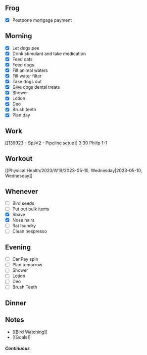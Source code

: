 ## Frog
- [x] Postpone mortgage payment

## Morning 
- [x] Let dogs pee
- [x] Drink stimulant and take medication
- [x] Feed cats
- [x] Feed dogs
- [x] Fill animal waters
- [x] Fill water filter
- [x] Take dogs out 
- [x] Give dogs dental treats
- [x] Shower
- [x] Lotion
- [x] Deo
- [x] Brush teeth
- [x] Plan day

## Work
[[139923 - SpsV2 -  Pipeline setup]]
3:30 Philip 1-1

## Workout
[[Physical Health/2023/W19/2023-05-10, Wednesday|2023-05-10, Wednesday]]

## Whenever
- [ ] Bird seeds
- [ ] Put out bulk items
- [x] Shave
- [x] Nose hairs
- [ ] Rat laundry
- [ ] Clean nespresso

## Evening
- [ ] CanPay spin
- [ ] Plan tomorrow 
- [ ] Shower 
- [ ] Lotion 
- [ ] Deo 
- [ ] Brush Teeth 

## Dinner

## Notes 

- [[Bird Watching]]
- [[Goals]]

##### Continuous 
